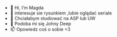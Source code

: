 - 👋 Hi, I’m Magda
- 👀 interesuje sie rysunkiem ,lubie oglądać seriale 
- 🌱 Chciałabym studiować na ASP lub UW
- 💞️ Podoba mi się Johny Deep
- 📫 Opowiedz coś o sobie <3

<!---
Magda2005/Magda2005 is a ✨ special ✨ repository because its `README.md` (this file) appears on your GitHub profile.
You can click the Preview link to take a look at your changes.
--->
